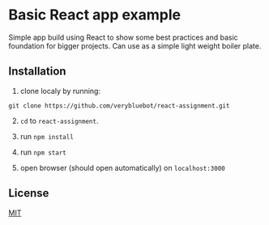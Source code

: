 # Basic React app example
Simple app build using React to show some best practices and basic foundation for bigger projects.
Can use as a simple light weight boiler plate.

## Installation
1. clone localy by running: 
```
git clone https://github.com/verybluebot/react-assignment.git
```

2. `cd` to `react-assignment`.
3. run `npm install`
4. run `npm start`

5. open browser (should open automatically) on `localhost:3000`

## License 
[MIT](https://github.com/verybluebot/react-assignment/blob/master/LICENSE)

